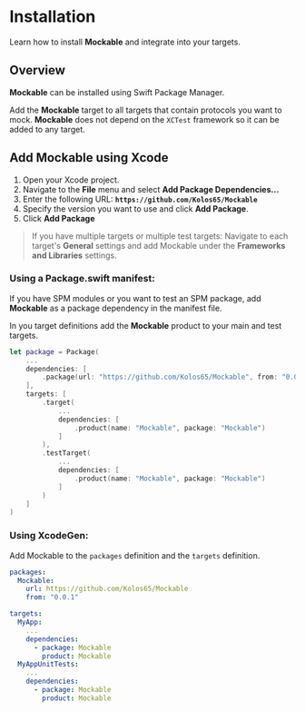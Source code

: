 # Installation

Learn how to install **Mockable** and integrate into your targets.

## Overview

**Mockable** can be installed using Swift Package Manager.

Add the **Mockable** target to all targets that contain protocols you want to mock. **Mockable** does not depend on the `XCTest` framework so it can be added to any target.

## Add **Mockable** using Xcode
1. Open your Xcode project.
2. Navigate to the **File** menu and select **Add Package Dependencies...**
3. Enter the following URL: **`https://github.com/Kolos65/Mockable`**
4. Specify the version you want to use and click **Add Package**.
6. Click **Add Package**

> If you have multiple targets or multiple test targets:
> Navigate to each target's **General** settings and add Mockable under the **Frameworks and Libraries** settings.

### Using a Package.swift manifest:
If you have SPM modules or you want to test an SPM package, add **Mockable** as a package dependency in the manifest file.

In you target definitions add the **Mockable** product to your main and test targets.
```swift
let package = Package(
    ...
    dependencies: [
        .package(url: "https://github.com/Kolos65/Mockable", from: "0.0.1"),
    ],
    targets: [
        .target(
            ...
            dependencies: [
                .product(name: "Mockable", package: "Mockable")
            ]
        ),
        .testTarget(
            ...
            dependencies: [
                .product(name: "Mockable", package: "Mockable")
            ]
        )
    ]
)
```

### Using XcodeGen:
Add Mockable to the `packages` definition and the `targets` definition.
```yaml
packages:
  Mockable:
    url: https://github.com/Kolos65/Mockable
    from: "0.0.1"

targets:
  MyApp:
    ...
    dependencies:
      - package: Mockable
        product: Mockable
  MyAppUnitTests:
    ...
    dependencies:
      - package: Mockable
        product: Mockable
        
```
